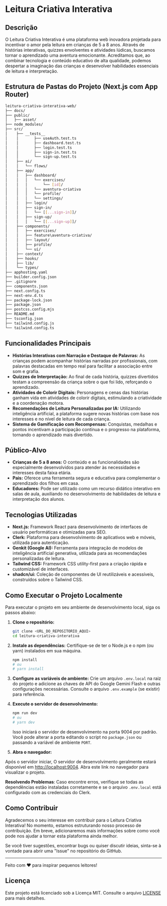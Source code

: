 # Leitura Criativa Interativa

## Descrição

O Leitura Criativa Interativa é uma plataforma web inovadora projetada para incentivar o amor pela leitura em crianças de 5 a 8 anos. Através de histórias interativas, quizzes envolventes e atividades lúdicas, buscamos tornar o aprendizado uma aventura emocionante. Acreditamos que, ao combinar tecnologia e conteúdo educativo de alta qualidade, podemos despertar a imaginação das crianças e desenvolver habilidades essenciais de leitura e interpretação.

## Estrutura de Pastas do Projeto (Next.js com App Router)

```bash
leitura-criativa-interativa-web/
├── docs/
├── public/
│   ├── asset/
├── node_modules/
├── src/
│    ├── __tests__
│    │       ├── useAuth.test.ts
│    │       ├── dashboard.test.ts
│    │       ├── login.test.ts
│    │       ├── sign-in.test.ts
│    │       └── sign-up.test.ts
│    ├── ai/
│    │   └── flows/
│    ├── app/
│    │   ├── dashboard/
│    │   │   └── exercises/
│    │   │       └── [id]/
│    │   │   └── aventura-criativa
│    │   │   └── profile/
│    │   │   └── settings/
│    │   ├── login/
│    │   ├── sign-in/
│    │   │   └── [[...sign-in]]/
│    │   ├── sign-up/
│    │   │   └── [[...sign-up]]/
│    ├── components/
│    │   ├── exercises/
│    │   ├── feature\aventura-criativa/
│    │   ├── layout/
│    │   ├── profile/
│    │   └── ui/
│    ├── context/
│    ├── hooks/
│    ├── lib/
│    └── types/
├── apphosting.yaml
├── builder.config.json
├── .gitignore
├── components.json
├── next.config.ts
├── next-env.d.ts
├── package-lock.json
├── package.json
├── postcss.config.mjs
├── README.md
├── tsconfig.json
├── tailwind.config.js
└── tailwind.config.ts
```

## Funcionalidades Principais

*   **Histórias Interativas com Narração e Destaque de Palavras:** As crianças podem acompanhar histórias narradas por profissionais, com palavras destacadas em tempo real para facilitar a associação entre som e grafia.
*   **Quizzes de Interpretação:** Ao final de cada história, quizzes divertidos testam a compreensão da criança sobre o que foi lido, reforçando o aprendizado.
*   **Atividades de Colorir Digitais:** Personagens e cenas das histórias ganham vida em atividades de colorir digitais, estimulando a criatividade e a coordenação motora.
*   **Recomendações de Leitura Personalizadas por IA:** Utilizando inteligência artificial, a plataforma sugere novas histórias com base nos interesses e no nível de leitura de cada criança.
*   **Sistema de Gamificação com Recompensas:** Conquistas, medalhas e pontos incentivam a participação contínua e o progresso na plataforma, tornando o aprendizado mais divertido.

## Público-Alvo

*   **Crianças de 5 a 8 anos:** O conteúdo e as funcionalidades são especialmente desenvolvidos para atender às necessidades e interesses desta faixa etária.
*   **Pais:** Oferece uma ferramenta segura e educativa para complementar o aprendizado dos filhos em casa.
*   **Educadores:** Pode ser utilizado como um recurso didático interativo em salas de aula, auxiliando no desenvolvimento de habilidades de leitura e interpretação dos alunos.

## Tecnologias Utilizadas

*   **Next.js:** Framework React para desenvolvimento de interfaces de usuário performáticas e otimizadas para SEO.
*   **Clerk:** Plataforma para desenvolvimento de aplicativos web e móveis, utilizada para autenticação.
*   **Genkit (Google AI):** Ferramenta para integração de modelos de inteligência artificial generativa, utilizada para as recomendações personalizadas de leitura.
*   **Tailwind CSS:** Framework CSS utility-first para a criação rápida e customizável de interfaces.
*   **shadcn/ui:** Coleção de componentes de UI reutilizáveis e acessíveis, construídos sobre o Tailwind CSS.

## Como Executar o Projeto Localmente

Para executar o projeto em seu ambiente de desenvolvimento local, siga os passos abaixo:

1.  **Clone o repositório:**
    ```bash
    git clone <URL_DO_REPOSITORIO_AQUI>
    cd leitura-criativa-interativa
    ```

2.  **Instale as dependências:**
    Certifique-se de ter o Node.js e o npm (ou yarn) instalados em sua máquina.
    ```bash
    npm install
    # ou
    # yarn install
    ```

3.  **Configure as variáveis de ambiente:**
    Crie um arquivo `.env.local` na raiz do projeto e adicione as chaves de API do Google Gemini Flash e outras configurações necessárias. Consulte o arquivo `.env.example` (se existir) para referência.

4.  **Execute o servidor de desenvolvimento:**
    ```bash
    npm run dev
    # ou
    # yarn dev
    ```
    
    Isso iniciará o servidor de desenvolvimento na porta 9004 por padrão. Você pode alterar a porta editando o script no `package.json` ou passando a variável de ambiente `PORT`.  

5.  **Abra o navegador:**
  
  Após o servidor iniciar, O servidor de desenvolvimento geralmente estará disponível em [http://localhost:9004](http://192.168.0.252:9004). Abra este link no navegador para visualizar o projeto.

**Resolvendo Problemas**: Caso encontre erros, verifique se todas as dependências estão instaladas corretamente e se o arquivo `.env.local` está configurado com as credenciais do Clerk.

## Como Contribuir

Agradecemos o seu interesse em contribuir para o Leitura Criativa Interativa! No momento, estamos estruturando nosso processo de contribuição. Em breve, adicionaremos mais informações sobre como você pode nos ajudar a tornar esta plataforma ainda melhor.

Se você tiver sugestões, encontrar bugs ou quiser discutir ideias, sinta-se à vontade para abrir uma "Issue" no repositório do GitHub.

---

Feito com ❤️ para inspirar pequenos leitores!

## Licença
Este projeto está licenciado sob a Licença MIT. Consulte o arquivo [LICENSE](LICENSE) para mais detalhes.